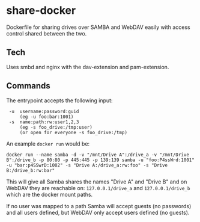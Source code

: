 # share-docker
Dockerfile for sharing drives over SAMBA and WebDAV easily with access control shared between the two.

## Tech
Uses smbd and nginx with the dav-extension and pam-extension.

## Commands
The entrypoint accepts the following input:
```
 -u  username:password:guid
     (eg -u foo:bar:1001)
 -s  name:path:rw:user1,2,3
     (eg -s foo_drive:/tmp:user)
     (or open for everyone -s foo_drive:/tmp)
```

An example `docker run` would be:
```
docker run --name samba -d -v "/mnt/Drive A":/drive_a -v "/mnt/Drive B":/drive_b -p 80:80 -p 445:445 -p 139:139 samba -u "foo:P4ssWrd:1001" -u "bar:p4SSwrD:1002" -s "Drive A:/drive_a:rw:foo" -s "Drive B:/drive_b:rw:bar"
```

This will give all Samba shares the names "Drive A" and "Drive B" and on WebDAV they are reachable on: `127.0.0.1/drive_a` and `127.0.0.1/drive_b` which are the docker mount paths.

If no user was mapped to a path Samba will accept guests (no passwords) and all users defined, but WebDAV only accept users defined (no guests).
